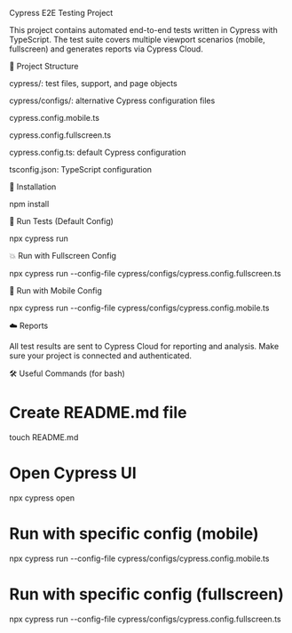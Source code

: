 Cypress E2E Testing Project

This project contains automated end-to-end tests written in Cypress with TypeScript. The test suite covers multiple viewport scenarios (mobile, fullscreen) and generates reports via Cypress Cloud.

📁 Project Structure

cypress/: test files, support, and page objects

cypress/configs/: alternative Cypress configuration files

cypress.config.mobile.ts

cypress.config.fullscreen.ts

cypress.config.ts: default Cypress configuration

tsconfig.json: TypeScript configuration

🚀 Installation

npm install

🧲 Run Tests (Default Config)

npx cypress run

💥 Run with Fullscreen Config

npx cypress run --config-file cypress/configs/cypress.config.fullscreen.ts

📱 Run with Mobile Config

npx cypress run --config-file cypress/configs/cypress.config.mobile.ts

☁️ Reports

All test results are sent to Cypress Cloud for reporting and analysis. Make sure your project is connected and authenticated.

🛠 Useful Commands (for bash)

# Create README.md file
touch README.md

# Open Cypress UI
npx cypress open

# Run with specific config (mobile)
npx cypress run --config-file cypress/configs/cypress.config.mobile.ts

# Run with specific config (fullscreen)
npx cypress run --config-file cypress/configs/cypress.config.fullscreen.ts

